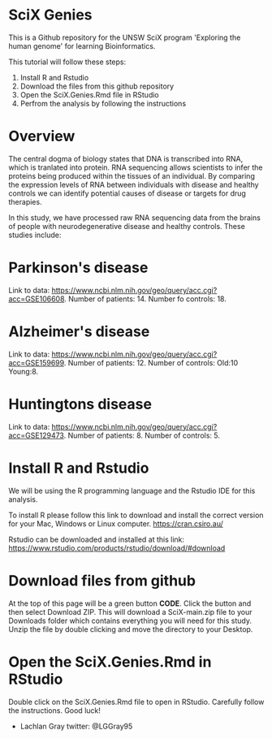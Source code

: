 # SciX Genies

This is a Github repository for the UNSW SciX program 'Exploring the human genome' for learning Bioinformatics.

This tutorial will follow these steps:

1. Install R and Rstudio
2. Download the files from this github repository
3. Open the SciX.Genies.Rmd file in RStudio
4. Perfrom the analysis by following the instructions

# Overview
The central dogma of biology states that DNA is transcribed into RNA, which is tranlated into protein. RNA sequencing allows scientists to infer the proteins being produced within the tissues of an individual. By comparing the expression levels of RNA between individuals with disease and healthy controls we can identify potential causes of disease or targets for drug therapies. 

In this study, we have processed raw RNA sequencing data from the brains of people with neurodegenerative disease and healthy controls. These studies include:

# Parkinson's disease
Link to data: https://www.ncbi.nlm.nih.gov/geo/query/acc.cgi?acc=GSE106608. 
Number of patients: 14. 
Number fo controls: 18. 

# Alzheimer's disease
Link to data: https://www.ncbi.nlm.nih.gov/geo/query/acc.cgi?acc=GSE159699. 
Number of patients: 12. 
Number of controls: Old:10 Young:8. 

# Huntingtons disease
Link to data: https://www.ncbi.nlm.nih.gov/geo/query/acc.cgi?acc=GSE129473. 
Number of patients: 8. 
Number of controls: 5. 

# Install R and Rstudio
We will be using the R programming language and the Rstudio IDE for this analysis.

To install R please follow this link to download and install the correct version for your Mac, Windows or Linux computer.
https://cran.csiro.au/

Rstudio can be downloaded and installed at this link:
https://www.rstudio.com/products/rstudio/download/#download

# Download files from github
At the top of this page will be a green button **CODE**. Click the button and then select Download ZIP.
This will download a SciX-main.zip file to your Downloads folder which contains everything you will need for this study. 
Unzip the file by double clicking and move the directory to your Desktop.

# Open the SciX.Genies.Rmd in RStudio 
Double click on the SciX.Genies.Rmd file to open in RStudio. Carefully follow the instructions.
Good luck!


- Lachlan Gray
twitter: @LGGray95








